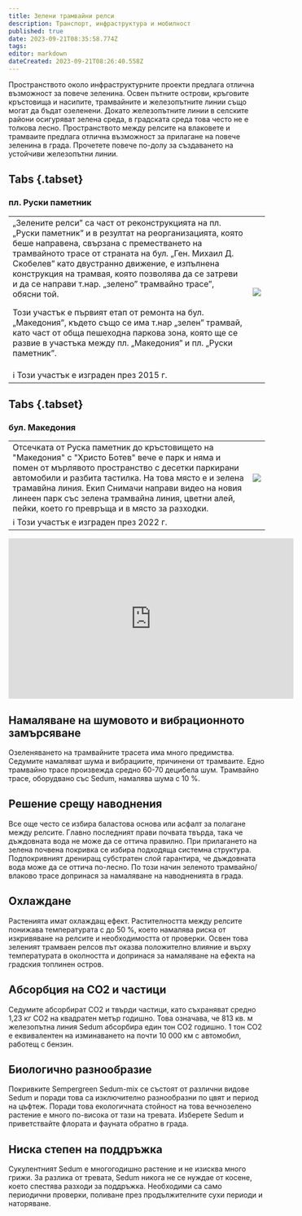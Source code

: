 ```yaml
---
title: Зелени трамвайни релси
description: Транспорт, инфраструктура и мобилност
published: true
date: 2023-09-21T08:35:58.774Z
tags: 
editor: markdown
dateCreated: 2023-09-21T08:26:40.558Z
---
```


Пространството около инфраструктурните проекти предлага отлична възможност за повече зеленина. Освен пътните острови, кръговите кръстовища и насипите, трамвайните и железопътните линии също могат да бъдат озеленени. Докато железопътните линии в селските райони осигуряват зелена среда, в градската среда това често не е толкова лесно. Пространството между релсите на влаковете и трамваите предлага отлична възможност за прилагане на повече зеленина в града. Прочетете повече по-долу за създаването на устойчиви железопътни линии.

## Tabs {.tabset}

### пл. Руски паметник
<div class="table-responsive"><table style="width:100%"><tr>
<td><span>„Зелените релси” са част от реконструкцията на пл. „Руски паметник” и в резултат на реорганизацията, която беше направена, свързана с преместването на трамвайното трасе от страната на бул. „Ген. Михаил Д. Скобелев” като двустранно движение, е изпълнена конструкция на трамвая, която позволява да се затреви и да се направи т.нар. „зелено” трамвайно трасе”, обясни той.

Този участък е първият етап от ремонта на бул. „Македония”, където също се има т.нар „зелен” трамвай, като част от обща пешеходна паркова зона, която ще се развие в участъка между пл. „Македония” и пл. „Руски паметник”.</span><br></td>
<td><img src="https://drive.google.com/uc?id=1eguZrmSaLM6EwKYNvM2ht0OQDN6CNjI1"></td></tr>
  <td colspan=2 >ℹ️ <a href=""><b></b></a>Този участък е изграден през 2015 г.</td></table></div>
  
## Tabs {.tabset}

### бул. Македония
<div class="table-responsive"><table style="width:100%"><tr>
<td><span>Отсечката от Руска паметник до кръстовището на "Македония" с "Христо Ботев" вече е парк и няма и помен от мърлявото пространство с десетки паркирани автомобили и разбита тастилка. На това място е и зелена трамавйна линия. Екип Снимачи направи видео на новия линеен парк със зелена трамвайна линия, цветни алей, пейки, което го превръща и в място за разходки.</span><br></td>
<td><img src="https://drive.google.com/uc?id=1xy5eWHisSdwSvSLeTxfaVpwF6OVC-ULK"></td></tr>
  <td colspan=2 >ℹ️ <a href=""><b></b></a>Този участък е изграден през 2022 г.</td></table></div>
  

<center><iframe width="560" height="315" src="https://www.youtube.com/embed/cHXMqWQBSrE" title="YouTube video player" frameborder="0" allow="accelerometer; autoplay; clipboard-write; encrypted-media; gyroscope; picture-in-picture; web-share" allowfullscreen></iframe></center>


## Намаляване на шумовото и вибрационното замърсяване
Озеленяването на трамвайните трасета има много предимства. Седумите намаляват шума и вибрациите, причинени от трамваите. Едно трамвайно трасе произвежда средно 60-70 децибела шум. Трамвайно трасе, оборудвано със Sedum, намалява шума с 10 %.

## Решение срещу наводнения
Все още често се избира баластова основа или асфалт за полагане между релсите. Главно последният прави почвата твърда, така че дъждовната вода не може да се оттича правилно. При прилагането на зелена почвена покривка се избира подходяща системна структура. Подпокривният дрениращ субстратен слой гарантира, че дъждовната вода може да се оттича по-лесно. По този начин зеленото трамвайно/влаково трасе допринася за намаляване на наводненията в града.

## Охлаждане
Растенията имат охлаждащ ефект. Растителността между релсите понижава температурата с до 50 %, което намалява риска от изкривяване на релсите и необходимостта от проверки. Освен това зеленият трамваен релсов път оказва положително влияние и върху температурата в околността и допринася за намаляване на ефекта на градския топлинен остров.

## Абсорбция на CO2 и частици
Седумите абсорбират CO2 и твърди частици, като съхраняват средно 1,23 кг CO2 на квадратен метър годишно. Това означава, че 813 кв. м железопътна линия Sedum абсорбира един тон CO2 годишно. 1 тон CO2 е еквивалентен на изминаването на почти 10 000 км с автомобил, работещ с бензин.

## Биологично разнообразие
Покривките Sempergreen Sedum-mix се състоят от различни видове Sedum и поради това са изключително разнообразни по цвят и период на цъфтеж. Поради това екологичната стойност на това вечнозелено растение е много по-висока от тази на тревата. Изберете Sedum и приветствайте флората и фауната обратно в града.

## Ниска степен на поддръжка
Сукулентният Sedum е многогодишно растение и не изисква много грижи. За разлика от тревата, Sedum никога не се нуждае от косене, което спестява разходи за поддръжка. Необходими са само периодични проверки, поливане през продължителните сухи периоди и наторяване. 